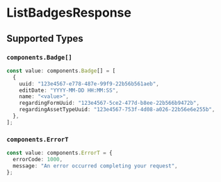 # ListBadgesResponse


## Supported Types

### `components.Badge[]`

```typescript
const value: components.Badge[] = [
  {
    uuid: "123e4567-e778-487e-99f9-22b56b561aeb",
    editDate: "YYYY-MM-DD HH:MM:SS",
    name: "<value>",
    regardingFormUuid: "123e4567-5ce2-477d-b8ee-22b566b9472b",
    regardingAssetTypeUuid: "123e4567-753f-4d08-a026-22b56e6e255b",
  },
];
```

### `components.ErrorT`

```typescript
const value: components.ErrorT = {
  errorCode: 1000,
  message: "An error occurred completing your request",
};
```

